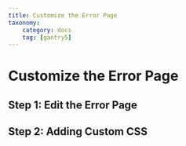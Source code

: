 ```yaml
---
title: Customize the Error Page
taxonomy:
    category: docs
    tag: [gantry5]
---
```


Customize the Error Page
========================



Step 1: Edit the Error Page
---------------------------



Step 2: Adding Custom CSS
-------------------------

